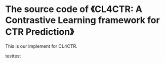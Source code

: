 # The source code of 《CL4CTR: A Contrastive Learning framework for CTR Prediction》
 This is our implement for CL4CTR.
 
testtest 